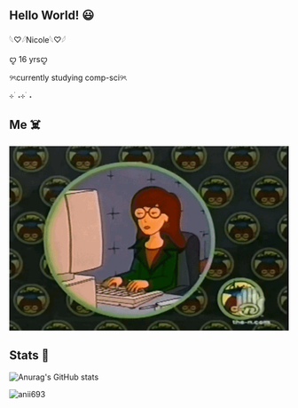 ## Hello World! 😃

𓆩♡𓆪Nicole𓆩♡𓆪

ꨄ 16 yrsꨄ

୨ৎcurrently studying comp-sci୨ৎ

⊹ ࣪ ˖⊹ ࣪ ˖

## Me ☠️

 <img src="gif.webp" alt="me typing">


## Stats 💖
![Anurag's GitHub stats](https://github-readme-stats.vercel.app/api?username=nicolerezhub&show_icons=true&hide=contribs,prs&cache_seconds=86400&theme=synthwave)

<p><img align="left" src="https://github-readme-stats.vercel.app/api/top-langs?username=nicolerezhub&show_icons=true&theme=dark&locale=en&layout=compact" alt="anii693" /></p>

<!--
**nicolerezhub/nicolerezhub** is a ✨ _special_ ✨ repository because its `README.md` (this file) appears on your GitHub profile.

Here are some ideas to get you started:

- 🔭 I’m currently working on ...

- 👯 I’m looking to collaborate on ...
- 🤔 I’m looking for help with ...
- 💬 Ask me about ...
- 📫 How to reach me: ...
- 😄 Pronouns: ...

-->
